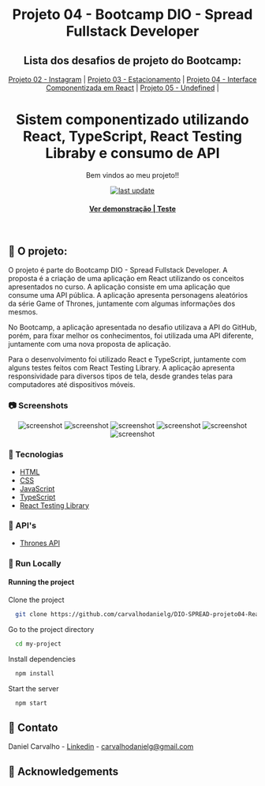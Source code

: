 <div align="center">

  <h1>Projeto 04 - Bootcamp DIO - Spread Fullstack Developer</h1>
  
  ## Lista dos desafios de projeto do Bootcamp:

[Projeto 02 - Instagram](https://github.com/carvalhodanielg/DIO-SPREAD-projeto02-Instagram) | 
[Projeto 03 - Estacionamento](https://github.com/carvalhodanielg/DIO-SPREAD-projeto03-Estacionamento) |
[Projeto 04 - Interface Componentizada em React](https://github.com/carvalhodanielg/DIO-SPREAD-projeto04-ReactJs) |
[Projeto 05 - Undefined](https://github.com/carvalhodanielg/DIO-SPREAD-projeto03-Estacionamento) |
  
  
  <h1>Sistem componentizado utilizando React, TypeScript, React Testing Libraby e consumo de API</h1>
   
  <p>
    Bem vindos ao meu projeto!! 
  </p>
  
  
<!-- Badges -->
<p>

  <a href="">
    <img src="https://img.shields.io/github/last-commit/Louis3797/awesome-readme-template" alt="last update" />
  </a>
  
</p>
   
<h4>
    <a href="http://got-chars.vercel.app/">Ver demonstração | Teste</a>
</div>

<br />

<!-- About the Project -->
## :star2: O projeto:
  
  O projeto é parte do Bootcamp DIO - Spread Fullstack Developer. A proposta é a criação de uma aplicação em React utilizando os conceitos apresentados no curso. A aplicação consiste em uma aplicação que consume uma API pública. A aplicação apresenta personagens aleatórios da série Game of Thrones, juntamente com algumas informações dos mesmos. 
  
  No Bootcamp, a aplicação apresentada no desafio utilizava a API do GitHub, porém, para fixar melhor os conhecimentos, foi utilizada uma API diferente, juntamente com uma nova proposta de aplicação.
  
  Para o desenvolvimento foi utilizado React e TypeScript, juntamente com alguns testes feitos com React Testing Library.
  A aplicação apresenta responsividade para diversos tipos de tela, desde grandes telas para computadores até dispositivos móveis.

<!-- Screenshots -->
### :camera: Screenshots

<div align="center"> 
  <img src="https://user-images.githubusercontent.com/100332887/170540447-7cc75a87-0079-4061-aaa0-e9a69d25e5e8.png" alt="screenshot" />
  
  <img src="https://user-images.githubusercontent.com/100332887/170540488-99635125-23df-49c3-83b7-c9fc5ff2fdb7.png" alt="screenshot" />
  
  <img src="https://user-images.githubusercontent.com/100332887/170540531-8a6ad685-d3b8-49c5-9533-b511975c8491.png" alt="screenshot" />
  
  <img src="https://user-images.githubusercontent.com/100332887/170540616-c1a58c2a-20f1-4938-85f7-fa4253131a60.png" alt="screenshot" />
  
  <img src="https://user-images.githubusercontent.com/100332887/170540633-ce68208c-3a88-47e6-aeba-e6e65279b95a.png" alt="screenshot" />
  
  <img src="https://user-images.githubusercontent.com/100332887/170540675-be121f8e-f509-4655-aaf2-d9add53de700.png" alt="screenshot" />
</div>


<!-- TechStack -->
### :space_invader: Tecnologias


  <ul>
    <li><a href="https://developer.mozilla.org/pt-BR/docs/Web/HTML">HTML</a></li>
    <li><a href="https://developer.mozilla.org/pt-BR/docs/Web/CSS/">CSS</a></li>
    <li><a href="https://developer.mozilla.org/pt-BR/docs/Web/javascript">JavaScript</a></li>
    <li><a href="https://www.typescriptlang.org/">TypeScript</a></li>
    <li><a href="https://testing-library.com/docs/react-testing-library/intro/">React Testing Library</a></li>
    
  </ul>
  
<!-- API's used -->
### :dart: API's

  <ul>
    <li><a href="https://thronesapi.com/swagger/index.html?urls.primaryName=Game%20of%20Thrones%20API%20v2">Thrones API </a></li>
  </ul>

 
<!-- Run Locally -->
### :running: Run Locally

#### Running the project
  
Clone the project

```bash
  git clone https://github.com/carvalhodanielg/DIO-SPREAD-projeto04-ReactJs.git
```

Go to the project directory

```bash
  cd my-project
```

Install dependencies

```bash
  npm install
```

Start the server

```bash
  npm start
```
  
<!-- Contact -->
## :handshake: Contato

Daniel Carvalho - [Linkedin](https://www.linkedin.com/in/carvalhodanielg/) - carvalhodanielg@gmail.com



<!-- Acknowledgments -->
## :gem: Acknowledgements
